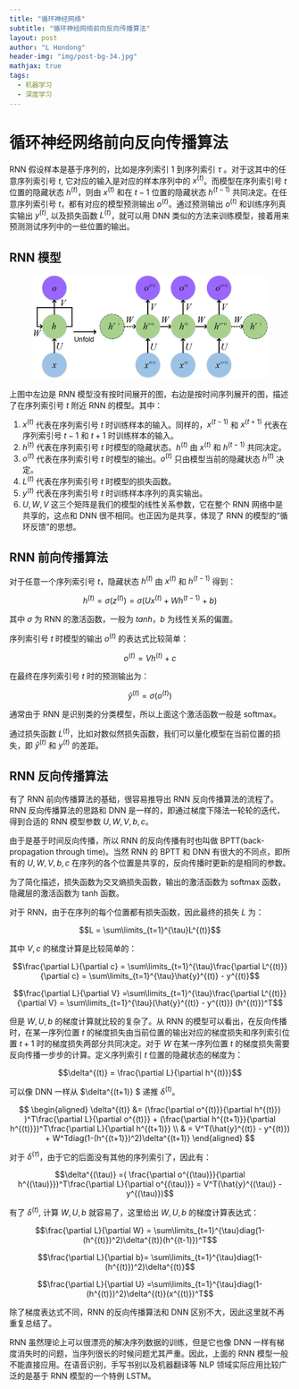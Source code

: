 ```yaml
---
title: "循环神经网络"
subtitle: "循环神经网络前向反向传播算法"
layout: post
author: "L Hondong"
header-img: "img/post-bg-34.jpg"
mathjax: true
tags:
  - 机器学习
  - 深度学习
---
```


# 循环神经网络前向反向传播算法

RNN 假设样本是基于序列的，比如是序列索引 1 到序列索引 $\tau$ 。对于这其中的任意序列索引号 $t$, 它对应的输入是对应的样本序列中的 $x^{(t)}$。而模型在序列索引号 $t$ 位置的隐藏状态 $h^{(t)}$，则由 $x^{(t)}$ 和在 $t-1$ 位置的隐藏状态 $h^{(t-1)}$ 共同决定。在任意序列索引号 $t$，都有对应的模型预测输出 $o^{(t)}$。通过预测输出 $o^{(t)}$ 和训练序列真实输出 $y^{(t)}$, 以及损失函数 $L^{(t)}$，就可以用 DNN 类似的方法来训练模型，接着用来预测测试序列中的一些位置的输出。

## RNN 模型

<div align=center><img src="/images/循环神经网络前向反向传播算法-2022-01-29-17-59-46.png" alt="循环神经网络前向反向传播算法-2022-01-29-17-59-46" style="zoom:50%;" /></div>

上图中左边是 RNN 模型没有按时间展开的图，右边是按时间序列展开的图，描述了在序列索引号 $t$ 附近 RNN 的模型。其中：

1. $x^{(t)}$ 代表在序列索引号 $t$ 时训练样本的输入。同样的，$x^{(t-1)}$ 和 $x^{(t+1)}$ 代表在序列索引号 $t-1$ 和 $t+1$ 时训练样本的输入。
2. $h^{(t)}$ 代表在序列索引号 $t$ 时模型的隐藏状态。$h^{(t)}$ 由 $x^{(t)}$ 和 $h^{(t-1)}$ 共同决定。
3. $o^{(t)}$ 代表在序列索引号 $t$ 时模型的输出。$o^{(t)}$ 只由模型当前的隐藏状态 $h^{(t)}$ 决定。
4. $L^{(t)}$ 代表在序列索引号 $t$ 时模型的损失函数。
5. $y^{(t)}$ 代表在序列索引号 $t$ 时训练样本序列的真实输出。
6. $U,W,V$ 这三个矩阵是我们的模型的线性关系参数，它在整个 RNN 网络中是共享的，这点和 DNN 很不相同。也正因为是共享，体现了 RNN 的模型的“循环反馈”的思想。

## RNN 前向传播算法

对于任意一个序列索引号 $t$，隐藏状态 $h^{(t)}$ 由 $x^{(t)}$ 和 $h^{(t-1)}$ 得到：

$$h^{(t)} = \sigma(z^{(t)}) = \sigma(Ux^{(t)} + Wh^{(t-1)} +b )$$

其中 $\sigma$ 为 RNN 的激活函数，一般为 $tanh$，$b$ 为线性关系的偏置。

序列索引号 $t$ 时模型的输出 $o^{(t)}$ 的表达式比较简单：

$$o^{(t)} = Vh^{(t)} +c $$

在最终在序列索引号 $t$ 时的预测输出为：

$$\hat{y}^{(t)} = \sigma(o^{(t)})$$

通常由于 RNN 是识别类的分类模型，所以上面这个激活函数一般是 softmax。

通过损失函数 $L^{(t)}$，比如对数似然损失函数，我们可以量化模型在当前位置的损失，即 $\hat{y}^{(t)}$ 和 $y^{(t)}$ 的差距。

## RNN 反向传播算法

有了 RNN 前向传播算法的基础，很容易推导出 RNN 反向传播算法的流程了。RNN 反向传播算法的思路和 DNN 是一样的，即通过梯度下降法一轮轮的迭代，得到合适的 RNN 模型参数 $U,W,V,b,c$。

由于是基于时间反向传播，所以 RNN 的反向传播有时也叫做 BPTT(back-propagation through time)。当然 RNN 的 BPTT 和 DNN 有很大的不同点，即所有的 $U,W,V,b,c$ 在序列的各个位置是共享的，反向传播时更新的是相同的参数。

为了简化描述，损失函数为交叉熵损失函数，输出的激活函数为 softmax 函数，隐藏层的激活函数为 tanh 函数。

对于 RNN，由于在序列的每个位置都有损失函数，因此最终的损失 $L$ 为：

$$L = \sum\limits_{t=1}^{\tau}L^{(t)}$$

其中 $V,c$ 的梯度计算是比较简单的：

$$\frac{\partial L}{\partial c} = \sum\limits_{t=1}^{\tau}\frac{\partial L^{(t)}}{\partial c} = \sum\limits_{t=1}^{\tau}\hat{y}^{(t)} - y^{(t)}$$

$$\frac{\partial L}{\partial V} =\sum\limits_{t=1}^{\tau}\frac{\partial L^{(t)}}{\partial V} = \sum\limits_{t=1}^{\tau}(\hat{y}^{(t)} - y^{(t)}) (h^{(t)})^T$$

但是 $W,U,b$ 的梯度计算就比较的复杂了。从 RNN 的模型可以看出，在反向传播时，在某一序列位置 $t$ 的梯度损失由当前位置的输出对应的梯度损失和序列索引位置 $t+1$ 时的梯度损失两部分共同决定。对于 $W$ 在某一序列位置 $t$ 的梯度损失需要反向传播一步步的计算。定义序列索引 $t$ 位置的隐藏状态的梯度为：

$$\delta^{(t)} = \frac{\partial L}{\partial h^{(t)}}$$

可以像 DNN 一样从 $\delta^{(t+1)} $ 递推 $\delta^{(t)}$。

$$
\begin{aligned} \delta^{(t)} &= (\frac{\partial o^{(t)}}{\partial h^{(t)}} )^T\frac{\partial L}{\partial o^{(t)}} + (\frac{\partial h^{(t+1)}}{\partial h^{(t)}})^T\frac{\partial L}{\partial h^{(t+1)}} \\ & = V^T(\hat{y}^{(t)} - y^{(t)}) + W^Tdiag(1-(h^{(t+1)})^2)\delta^{(t+1)} 
\end{aligned}
$$

对于 $\delta^{(\tau)}$，由于它的后面没有其他的序列索引了，因此有：

$$\delta^{(\tau)} =( \frac{\partial o^{(\tau)}}{\partial h^{(\tau)}})^T\frac{\partial L}{\partial o^{(\tau)}} = V^T(\hat{y}^{(\tau)} - y^{(\tau)})$$

有了 $\delta^{(t)}$, 计算 $W,U,b$ 就容易了，这里给出 $W,U,b$ 的梯度计算表达式：

$$\frac{\partial L}{\partial W} = \sum\limits_{t=1}^{\tau}diag(1-(h^{(t)})^2)\delta^{(t)}(h^{(t-1)})^T$$

$$\frac{\partial L}{\partial b}= \sum\limits_{t=1}^{\tau}diag(1-(h^{(t)})^2)\delta^{(t)}$$

$$\frac{\partial L}{\partial U} =\sum\limits_{t=1}^{\tau}diag(1-(h^{(t)})^2)\delta^{(t)}(x^{(t)})^T$$

除了梯度表达式不同，RNN 的反向传播算法和 DNN 区别不大，因此这里就不再重复总结了。

RNN 虽然理论上可以很漂亮的解决序列数据的训练，但是它也像 DNN 一样有梯度消失时的问题，当序列很长的时候问题尤其严重。因此，上面的 RNN 模型一般不能直接应用。在语音识别，手写书别以及机器翻译等 NLP 领域实际应用比较广泛的是基于 RNN 模型的一个特例 LSTM。